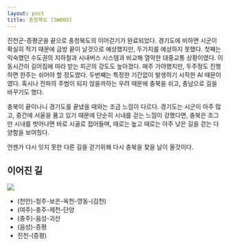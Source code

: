 ```yaml
---
layout: post
title: 충청북도 [SW009]
---
```


진천군-증평군을 끝으로 충청북도의 이어걷기가 완료되었다. 경기도에 비하면 시군이 확실히 적기 때문에 금방 끝이 날것으로 예상했지만, 두가지를 예상하지 못했다. 첫째는 익숙했던 수도권의 지하철과 시내버스 시스템과 비교해 열악한 대중교통 상황이였다. 이동시간이 길어짐에 따라 받는 피곤의 강도도 높아졌다. 매주 가야했지만, 두주정도 진행하면 한주는 쉬어야 할 정도였다. 두번째는 특정한 기간없이 발생하기 시작한 AI 때문이였다. 혹시나 전파의 주범이 되지 않을까하는 우려 때문에 충북을 쉬고, 충남으로 길을 바꾸기도 했다.

충북이 끝이나니 경기도를 끝냈을 때와는 조금 느낌이 다르다. 경기도는 시군이 아주 많고, 중간에 서울을 품고 있기 때문에 단순히 시내를 걷는 느낌이 강했다면, 충북은 조그만 시내를 벗어나면 바로 시골로 접어들며, 때로는 높고 때로는 아주 낮은 길을 걷는 다양함을 보여줬다.

언젠가 다시 잇지 못한 다른 길을 걷기위해 다시 충북을 찾을 날이 올것이다.

## 이어진 길 <i class="fa fa-link" aria-hidden="true"></i>

<div class="images">
	<img src="{{ site.baseurl }}/images/sw/sw009/SW009.png">
</div>

+ (천안)-청주-보은-옥천-영동-(김천)
+ (여주)-충주-제천-단양
+ (충주)-음성-괴산
+ (음성)-증평
+ 진천-(증평)